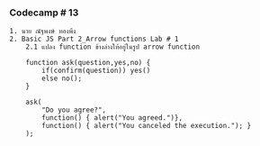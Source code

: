 ### Codecamp # 13
    1. นาย ณัฐพงษ์ ทองพึง
    2. Basic JS Part 2_Arrow functions Lab # 1
        2.1 แปลง function ข้างล่างให้อยู่ในรูป arrow function

        function ask(question,yes,no) {
            if(confirm(question)) yes()
            else no();
        }

        ask(
            "Do you agree?",
            function() { alert("You agreed.")},
            function() { alert("You canceled the execution."); }
        );

